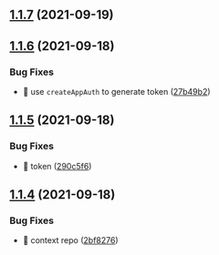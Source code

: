 ## [1.1.7](https://github.com/wow-actions/use-app-token/compare/v1.1.6...v1.1.7) (2021-09-19)

## [1.1.6](https://github.com/wow-actions/use-app-token/compare/v1.1.5...v1.1.6) (2021-09-18)


### Bug Fixes

* 🐛 use `createAppAuth` to generate token ([27b49b2](https://github.com/wow-actions/use-app-token/commit/27b49b2a95fe3636df7089f1131eb71d3730aecd))

## [1.1.5](https://github.com/wow-actions/use-app-token/compare/v1.1.4...v1.1.5) (2021-09-18)


### Bug Fixes

* 🐛 token ([290c5f6](https://github.com/wow-actions/use-app-token/commit/290c5f67a7703c374240835ff387f2ccaeb47cd9))

## [1.1.4](https://github.com/wow-actions/use-app-token/compare/v1.1.3...v1.1.4) (2021-09-18)


### Bug Fixes

* 🐛 context repo ([2bf8276](https://github.com/wow-actions/use-app-token/commit/2bf82761b6ed4998d256cb408288b01e798260a6))
